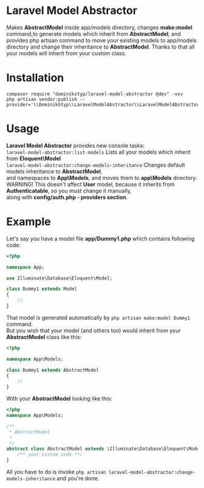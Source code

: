 # Laravel Model Abstractor
Makes **AbstractModel** inside app/models directory, changes **make:model** command,to generate models which inherit from **AbstractModel**,
and provides php artisan command to move your existing models to app/models directory and change their inheritance to **AbstractModel**.
Thanks to that all your models will inherit from your custom class.<br />

# Installation
```
composer require "dominikstyp/laravel-model-abstractor @dev" -vvv
php artisan vendor:publish --provider='\\DominikStyp\\LaravelModelAbstractor\\LaravelModelAbstractorServiceProvider'
```

# Usage
**Laravel Model Abstractor** provides new console tasks: <br />
``` laravel-model-abstractor:list-models ``` Lists all your models which inherit from **Eloquent\Model** <br />
``` laravel-model-abstractor:change-models-inheritance ``` Changes default models inheritance to **AbstractModel**, <br />
and namespaces to **App\Models**, and moves them to **app\Models** directory.<br />
WARNING! This doesn't affect **User** model, because it inherits from **Authenticatable**, so you must change it manually,<br />
along with **config/auth.php - providers section**.<br />

# Example
Let's say you have a model file **app/Dummy1.php** which contains following code: <br />
```php
<?php

namespace App;

use Illuminate\Database\Eloquent\Model;

class Dummy1 extends Model
{
    //
}
```
That model is generated automatically by ```php artisan make:model Dummy1``` command. <br />
But you wish that your model (and others too) would inherit from your **AbstractModel** class like this: <br />
```php
<?php

namespace App\Models;

class Dummy1 extends AbstractModel
{
    //
}
```
With your **AbstractModel** looking like this: <br />
```php
<?php
namespace App\Models;

/**
 * AbstractModel
 *
 */
abstract class AbstractModel extends \Illuminate\Database\Eloquent\Model {
    /** your custom code **/
}
```
All you have to do is invoke ```php artisan laravel-model-abstractor:change-models-inheritance``` and you're done.
